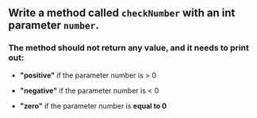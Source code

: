 ## Write a method called `checkNumber` with an int parameter `number`.

### The method should not return any value, and it needs to print out:

- **"positive"** if the parameter number is > 0

- **"negative"** if the parameter number is < 0

- **"zero"** if the parameter number is **equal to 0**
